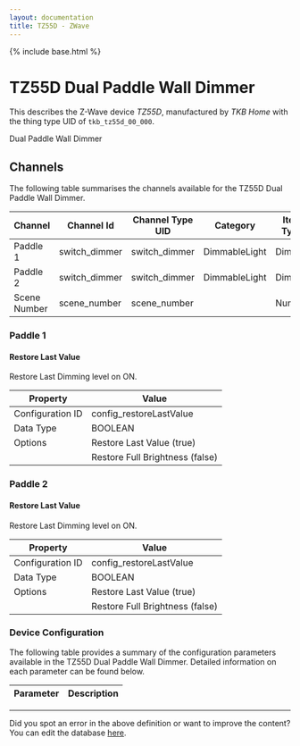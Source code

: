 ```yaml
---
layout: documentation
title: TZ55D - ZWave
---
```


{% include base.html %}

# TZ55D Dual Paddle Wall Dimmer

This describes the Z-Wave device *TZ55D*, manufactured by *TKB Home* with the thing type UID of ```tkb_tz55d_00_000```. 

Dual Paddle Wall Dimmer


## Channels
The following table summarises the channels available for the TZ55D Dual Paddle Wall Dimmer.

| Channel | Channel Id | Channel Type UID | Category | Item Type |
|---------|------------|------------------|----------|-----------|
| Paddle 1 | switch_dimmer | switch_dimmer | DimmableLight | Dimmer |
| Paddle 2 | switch_dimmer | switch_dimmer | DimmableLight | Dimmer |
| Scene Number | scene_number | scene_number |  | Number |


### Paddle 1

#### Restore Last Value

Restore Last Dimming level on ON.


| Property         | Value    |
|------------------|----------|
| Configuration ID | config_restoreLastValue |
| Data Type        | BOOLEAN || Default Value | true |
| Options | Restore Last Value (true) |
|  | Restore Full Brightness (false) |


### Paddle 2

#### Restore Last Value

Restore Last Dimming level on ON.


| Property         | Value    |
|------------------|----------|
| Configuration ID | config_restoreLastValue |
| Data Type        | BOOLEAN || Default Value | true |
| Options | Restore Last Value (true) |
|  | Restore Full Brightness (false) |


### Device Configuration
The following table provides a summary of the configuration parameters available in the TZ55D Dual Paddle Wall Dimmer.
Detailed information on each parameter can be found below.

| Parameter   | Description |
|-------------|-------------|


---

Did you spot an error in the above definition or want to improve the content?
You can edit the database [here](http://www.cd-jackson.com/index.php/zwave/zwave-device-database/zwave-device-list/devicesummary/516).

